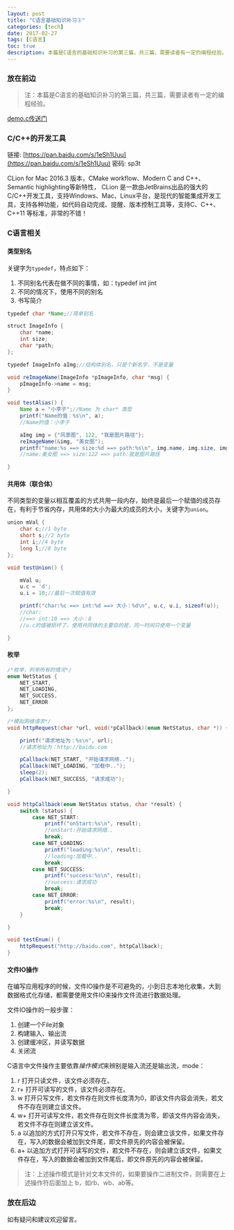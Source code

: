 ```yaml
---
layout: post
title: "C语言基础知识补习③"
categories: [tech]
date: 2017-02-27
tags: [C语言]
toc: true
description: 本篇是C语言的基础知识补习的第三篇，共三篇，需要读者有一定的编程经验。
---
```


### 放在前边

> 注：本篇是C语言的基础知识补习的第三篇，共三篇，需要读者有一定的编程经验。

[demo.c传送门](https://github.com/drawf/demo.c)

### C/C++的开发工具

链接: [https://pan.baidu.com/s/1eSh1Uuu](https://pan.baidu.com/s/1eSh1Uuu) 密码: sp3t

CLion for Mac 2016.3 版本，CMake workflow、Modern C and C++、Semantic highlighting等新特性，
CLion 是一款由JetBrains出品的强大的C/C++开发工具，支持Windows、Mac、Linux平台，是现代的智能集成开发工具，支持各种功能，如代码自动完成、提醒、版本控制工具等，支持C、C++、 C++11 等标准，非常的不错！

### C语言相关

#### 类型别名

关键字为`typedef`，特点如下：

1. 不同别名代表在做不同的事情，如：typedef int jint
2. 不同的情况下，使用不同的别名
3. 书写简介

```Java
typedef char *Name;//简单别名

struct ImageInfo {
    char *name;
    int size;
    char *path;
};

typedef ImageInfo aImg;//结构体别名，只是个新名字，不是变量

void reImageName(ImageInfo *pImageInfo, char *msg) {
    pImageInfo->name = msg;
}

void testAlias() {
    Name a = "小李子";//Name 为 char* 类型
    printf("Name的值：%s\n", a);
    //Name的值：小李子

    aImg img = {"风景图", 122, "我是图片路径"};
    reImageName(&img, "美女图");
    printf("name:%s ==> size:%d ==> path:%s\n", img.name, img.size, img.path);
    //name:美女图 ==> size:122 ==> path:我是图片路径

}
```

#### 共用体（联合体）

不同类型的变量以相互覆盖的方式共用一段内存，始终是最后一个赋值的成员存在，有利于节省内存，共用体的大小为最大的成员的大小，关键字为`union`。

```Java
union mVal {
    char c;//1 byte
    short s;//2 byte
    int i;//4 byte
    long l;//8 byte
};

void testUnion() {

    mVal u;
    u.c = 'd';
    u.i = 10;//最后一次赋值有效

    printf("char:%c ==> int:%d ==> 大小：%d\n", u.c, u.i, sizeof(u));
    //char:
    //==> int:10 ==> 大小：8
    //u.c的值被损坏了，使用共同体的主要目的是，同一时间只使用一个变量

}
```

#### 枚举

```Java
/*枚举，列举所有的情况*/
enum NetStatus {
    NET_START,
    NET_LOADING,
    NET_SUCCESS,
    NET_ERROR
};

/*模拟网络请求*/
void httpRequest(char *url, void(*pCallback)(enum NetStatus, char *)) {

    printf("请求地址为：%s\n", url);
    //请求地址为：http://baidu.com

    pCallback(NET_START, "开始请求网络..");
    pCallback(NET_LOADING, "加载中..");
    sleep(2);
    pCallback(NET_SUCCESS, "请求成功");

}

void httpCallback(enum NetStatus status, char *result) {
    switch (status) {
        case NET_START:
            printf("onStart:%s\n", result);
            //onStart:开始请求网络..
            break;
        case NET_LOADING:
            printf("loading:%s\n", result);
            //loading:加载中..
            break;
        case NET_SUCCESS:
            printf("success:%s\n", result);
            //success:请求成功
            break;
        case NET_ERROR:
            printf("error:%s\n", result);
            break;
    }

}

void testEnum() {
    httpRequest("http://baidu.com", httpCallback);
}
```

#### 文件IO操作

在编写应用程序的时候，文件IO操作是不可避免的，小到日志本地化收集，大到数据格式化存储，都需要使用文件IO来操作文件流进行数据处理。

文件IO操作的一般步骤：

1. 创建一个File对象
2. 构建输入、输出流
3. 创建缓冲区，并读写数据
4. 关闭流

C语言中文件操作主要依靠*操作模式*来辨别是输入流还是输出流，mode：

1. r 打开只读文件，该文件必须存在。
2. r+ 打开可读写的文件，该文件必须存在。
3. w 打开只写文件，若文件存在则文件长度清为0，即该文件内容会消失，若文件不存在则建立该文件。
4. w+ 打开可读写文件，若文件存在则文件长度清为零，即该文件内容会消失，若文件不存在则建立该文件。
5. a 以追加的方式打开只写文件，若文件不存在，则会建立该文件，如果文件存在，写入的数据会被加到文件尾，即文件原先的内容会被保留。
6. a+ 以追加方式打开可读写的文件，若文件不存在，则会建立该文件，如果文件存在，写入的数据会被加到文件尾后，即文件原先的内容会被保留。

> 注：上述操作模式是针对文本文件的，如果要操作二进制文件，则需要在上述操作符后面加上 b，如rb、wb、ab等。

### 放在后边
如有疑问和建议欢迎留言。
